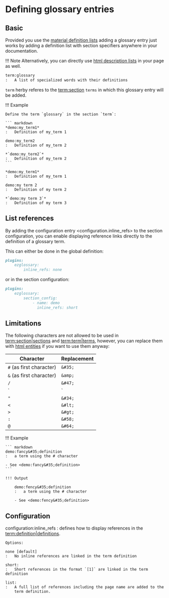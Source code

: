 # Defining glossary entries

## Basic

Provided you use the [material definition lists](https://squidfunk.github.io/mkdocs-material/reference/lists/)
adding a glossary entry just works by adding a definition list with section specifiers anywhere
in your documentation.

!!! Note
    Alternatively, you can directly use [html description lists](https://www.w3schools.com/HTML/html_lists.asp)
    in your page as well.

``` markdown
term:glossary
:   A list of specialized words with their definitions
```

`term` herby referes to the <term:section> `terms` in which this glossary
entry will be added.

!!! Example

    Define the term `glossary` in the section `term`:

    ``` markdown
    *demo:my_term1*
    :   Definition of my_term 1

    demo:my_term2
    :   Definition of my_term 2 

    *`demo:my_term2`*
    :   Definition of my_term 2 
    ```

    *demo:my_term1*
    :   Definition of my_term 1

    demo:my term 2
    :   Definition of my term 2

    *`demo:my term 3`*
    :   Definition of my term 3

## List references

By adding the configuration entry <configuration.inline_refs> to the section configuration,
you can enable displaying reference links directly to the definition of a glossary term.

This can either be done in the global definition:

```markdown
plugins:
    ezglossary:
        inline_refs: none
```

or in the section configuration:

```markdown
plugins:
    ezglossary:
        section_config:
            - name: demo
              inline_refs: short
```

## Limitations

The following characters are not allowed to be used in <term:section|sections>
and <term:term|terms>, however, you can replace them with
[html entities](https://www.freeformatter.com/html-entities.html) if you want
to use them anyway:

| Character | Replacement |
|--------------------------------|-------------|
| `#` (as first character)       | `&#35;`     |
| `&` (as first character)       | `&amp;`     |
| `/`                            | `&#47;`     | 
| `|`                            | `&#166;`    | 
| `"`                            | `&#34;`     | 
| `<`                            | `&#lt;`     | 
| `>`                            | `&#gt;`     | 
| `:`                            | `&#58;`     | 
| `@`                            | `&#64;`     | 

!!! Example

    ``` markdown
    demo:fancy&#35;definition
    :   a term using the # character

    - See <demo:fancy&#35;definition>
    ```

    !!! Output

        demo:fency&#35;definition
        :   a term using the # character

        - See <demo:fency&#35;definition>

## Configuration

configuration:inline_refs
:   defines how to display references in the <term:definition|definitions>.

    Options:

    none [default]
    :   No inline references are linked in the term definition

    short:
    :   Short references in the format `[1]` are linked in the term definition

    list:
    :   A full list of references including the page name are added to the
        term definition.
